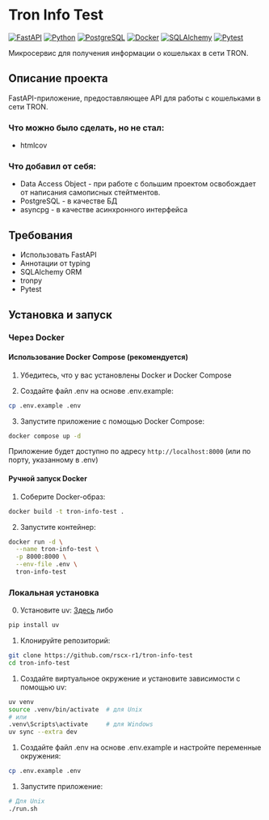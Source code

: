 # Tron Info Test

[![FastAPI](https://img.shields.io/badge/FastAPI-005571?style=for-the-badge&logo=fastapi)](https://fastapi.tiangolo.com)
[![Python](https://img.shields.io/badge/Python-3.11+-blue?style=for-the-badge&logo=python)](https://www.python.org)
[![PostgreSQL](https://img.shields.io/badge/PostgreSQL-316192?style=for-the-badge&logo=postgresql&logoColor=white)](https://www.postgresql.org)
[![Docker](https://img.shields.io/badge/Docker-2496ED?style=for-the-badge&logo=docker&logoColor=white)](https://www.docker.com)
[![SQLAlchemy](https://img.shields.io/badge/SQLAlchemy-1F305F?style=for-the-badge&logo=sqlalchemy&logoColor=white)](https://www.sqlalchemy.org)
[![Pytest](https://img.shields.io/badge/Pytest-0A9EDC?style=for-the-badge&logo=pytest&logoColor=white)](https://docs.pytest.org)

Микросервис для получения информации о кошельках в сети TRON.

## Описание проекта

FastAPI-приложение, предоставляющее API для работы с кошельками в сети TRON. 

### Что можно было сделать, но не стал:

- htmlcov

### Что добавил от себя:

- Data Access Object - при работе с большим проектом освобождает от написания самописных стейтментов.
- PostgreSQL - в качестве БД
- asyncpg - в качестве асинхронного интерфейса

## Требования

- Использовать FastAPI
- Аннотации от typing
- SQLAlchemy ORM
- tronpy
- Pytest


## Установка и запуск

### Через Docker

#### Использование Docker Compose (рекомендуется)

1. Убедитесь, что у вас установлены Docker и Docker Compose

2. Создайте файл .env на основе .env.example:
```bash
cp .env.example .env
```

3. Запустите приложение с помощью Docker Compose:
```bash
docker compose up -d
```

Приложение будет доступно по адресу `http://localhost:8000` (или по порту, указанному в .env)

#### Ручной запуск Docker

1. Соберите Docker-образ:
```bash
docker build -t tron-info-test .
```

2. Запустите контейнер:
```bash
docker run -d \
  --name tron-info-test \
  -p 8000:8000 \
  --env-file .env \
  tron-info-test
```

### Локальная установка

0. Установите uv:
[Здесь](https://docs.astral.sh/uv/getting-started/installation/)
либо
```bash
pip install uv
```

1. Клонируйте репозиторий:
```bash
git clone https://github.com/rscx-r1/tron-info-test
cd tron-info-test
```

1. Создайте виртуальное окружение и установите зависимости с помощью uv:
```bash
uv venv
source .venv/bin/activate  # для Unix
# или
.venv\Scripts\activate     # для Windows
uv sync --extra dev
```

1. Создайте файл .env на основе .env.example и настройте переменные окружения:
```bash
cp .env.example .env
```

1. Запустите приложение:
```bash
# Для Unix
./run.sh
```
